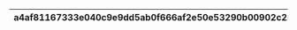 |a4af81167333e040c9e9dd5ab0f666af2e50e53290b00902c2ea25ae255b03b9|193bef88ec33f1ca4301a747a3be30ade5bbb63b0f0890d632ff3f91cbcbaa5a|af5c7f2b622ccc4cf041da1e1c3bccde8931ef56a276b87ff79b81cd910a94a6|bbcbbe8e6d8ea8afac7c862a1c1e22b2a8b388df5f990f10ae28f1214e907b07|89611f259088cca339d953d6cb648751bd02cd29aba3f43d4d6a95e5cada21d3|6a9aa7e160619530d0a4a15778cb13ae99901b64710e4d4751d8a6159fbca42c|63ea3e4aefdab1b15f271c78bfeb7994502e67bb2f949f9f6b6e049281d90d2a|87257e14d7172e3cdf09789477147a754bc8ebf50978a35f874b1f8c7354227d|8c345c0ea1060af2d685bbae9687f60b0578eb0968b556006b3942463a8c6652|49a6ba0744e0bd1c8372d0ec68a37abcb36c8fd7531a95812397ccbb28302ffe|5b36d6c69f38da28066d1527c4a9b862d07b6515a85ac4c3a8522cf899848dcf|1a50156b51f2ae16bdaebdc6912ff1cfb7a47c5eceb0202a6f1d06d9496dee1e|
| --- | --- | --- | --- | --- | --- | --- | --- | --- | --- | --- | --- |
